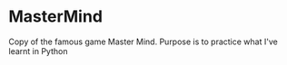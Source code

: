 # MasterMind
Copy of the famous game Master Mind. Purpose is to practice what I've learnt in Python
